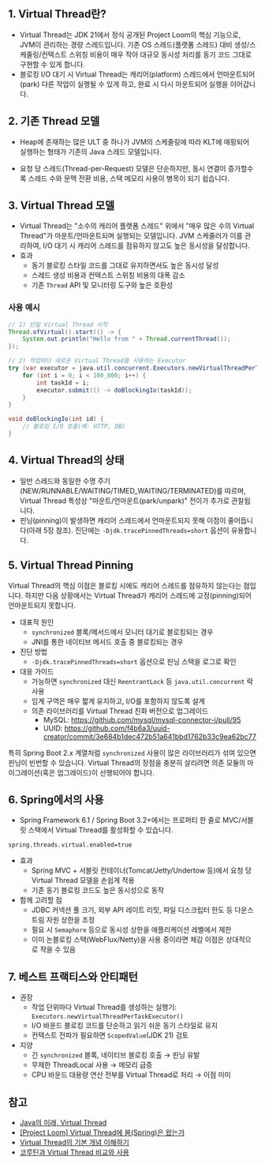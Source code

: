 ## 1. Virtual Thread란?

- Virtual Thread는 JDK 21에서 정식 공개된 Project Loom의 핵심 기능으로, JVM이 관리하는 경량 스레드입니다. 기존 OS 스레드(플랫폼 스레드) 대비 생성/스케줄링/컨텍스트 스위칭 비용이 매우 작아 대규모 동시성 처리를 동기 코드 그대로 구현할 수 있게 합니다.
- 블로킹 I/O 대기 시 Virtual Thread는 캐리어(platform) 스레드에서 언마운트되어(park) 다른 작업이 실행될 수 있게 하고, 완료 시 다시 마운트되어 실행을 이어갑니다.

## 2. 기존 Thread 모델

- Heap에 존재하는 많은 ULT 중 하나가 JVM의 스케줄링에 따라 KLT에 매핑되어 실행하는 형태가 기존의 Java 스레드 모델입니다.

- 요청 당 스레드(Thread-per-Request) 모델은 단순하지만, 동시 연결이 증가할수록 스레드 수와 문맥 전환 비용, 스택 메모리 사용이 병목이 되기 쉽습니다.

## 3. Virtual Thread 모델

- Virtual Thread는 "소수의 캐리어 플랫폼 스레드" 위에서 "매우 많은 수의 Virtual Thread"가 마운트/언마운트되며 실행되는 모델입니다. JVM 스케줄러가 이를 관리하여, I/O 대기 시 캐리어 스레드를 점유하지 않고도 높은 동시성을 달성합니다.
- 효과
  - 동기 블로킹 스타일 코드를 그대로 유지하면서도 높은 동시성 달성
  - 스레드 생성 비용과 컨텍스트 스위칭 비용의 대폭 감소
  - 기존 `Thread` API 및 모니터링 도구와 높은 호환성

### 사용 예시

```java
// 1) 단일 Virtual Thread 시작
Thread.ofVirtual().start(() -> {
    System.out.println("Hello from " + Thread.currentThread());
});

// 2) 작업마다 새로운 Virtual Thread를 사용하는 Executor
try (var executor = java.util.concurrent.Executors.newVirtualThreadPerTaskExecutor()) {
    for (int i = 0; i < 100_000; i++) {
        int taskId = i;
        executor.submit(() -> doBlockingIo(taskId));
    }
}

void doBlockingIo(int id) {
    // 블로킹 I/O 호출(예: HTTP, DB)
}
```

## 4. Virtual Thread의 상태

- 일반 스레드와 동일한 수명 주기(NEW/RUNNABLE/WAITING/TIMED_WAITING/TERMINATED)를 따르며, Virtual Thread 특성상 "마운트/언마운트(park/unpark)" 전이가 추가로 관찰됩니다.
- 핀닝(pinning)이 발생하면 캐리어 스레드에서 언마운트되지 못해 이점이 줄어듭니다(아래 5장 참조). 진단에는 `-Djdk.tracePinnedThreads=short` 옵션이 유용합니다.

## 5. Virtual Thread Pinning

Virtual Thread의 핵심 이점은 블로킹 시에도 캐리어 스레드를 점유하지 않는다는 점입니다. 하지만 다음 상황에서는 Virtual Thread가 캐리어 스레드에 고정(pinning)되어 언마운트되지 못합니다.

- 대표적 원인
  - `synchronized` 블록/메서드에서 모니터 대기로 블로킹되는 경우
  - JNI를 통한 네이티브 메서드 호출 중 블로킹되는 경우
- 진단 방법
  - `-Djdk.tracePinnedThreads=short` 옵션으로 핀닝 스택을 로그로 확인
- 대응 가이드
  - 가능하면 `synchronized` 대신 `ReentrantLock` 등 `java.util.concurrent` 락 사용
  - 임계 구역은 매우 짧게 유지하고, I/O를 포함하지 않도록 설계
  - 의존 라이브러리를 Virtual Thread 친화 버전으로 업그레이드
    - MySQL: https://github.com/mysql/mysql-connector-j/pull/95
    - UUID: https://github.com/f4b6a3/uuid-creator/commit/3e684b1dec472b51a641bbd1762b33c9ea62bc77

특히 Spring Boot 2.x 계열처럼 `synchronized` 사용이 많은 라이브러리가 섞여 있으면 핀닝이 빈번할 수 있습니다. Virtual Thread의 장점을 충분히 살리려면 의존 모듈의 마이그레이션(혹은 업그레이드)이 선행되어야 합니다.

## 6. Spring에서의 사용

- Spring Framework 6.1 / Spring Boot 3.2+에서는 프로퍼티 한 줄로 MVC/서블릿 스택에서 Virtual Thread를 활성화할 수 있습니다.

```properties
spring.threads.virtual.enabled=true
```

- 효과
  - Spring MVC + 서블릿 컨테이너(Tomcat/Jetty/Undertow 등)에서 요청 당 Virtual Thread 모델을 손쉽게 적용
  - 기존 동기 블로킹 코드도 높은 동시성으로 동작
- 함께 고려할 점
  - JDBC 커넥션 풀 크기, 외부 API 레이트 리밋, 파일 디스크립터 한도 등 다운스트림 자원 상한을 조정
  - 필요 시 `Semaphore` 등으로 동시성 상한을 애플리케이션 레벨에서 제한
  - 이미 논블로킹 스택(WebFlux/Netty)을 사용 중이라면 체감 이점은 상대적으로 작을 수 있음

## 7. 베스트 프랙티스와 안티패턴

- 권장
  - 작업 단위마다 Virtual Thread를 생성하는 실행기: `Executors.newVirtualThreadPerTaskExecutor()`
  - I/O 바운드 블로킹 코드를 단순하고 읽기 쉬운 동기 스타일로 유지
  - 컨텍스트 전파가 필요하면 `ScopedValue`(JDK 21) 검토
- 지양
  - 긴 `synchronized` 블록, 네이티브 블로킹 호출 → 핀닝 유발
  - 무제한 ThreadLocal 사용 → 메모리 급증
  - CPU 바운드 대용량 연산 전부를 Virtual Thread로 처리 → 이점 미미

## 참고

- [Java의 미래, Virtual Thread](https://techblog.woowahan.com/15398/)
- [[Project Loom] Virtual Thread에 봄(Spring)은 왔는가](https://arc.net/l/quote/youwthjl)
- [Virtual Thread의 기본 개념 이해하기](https://d2.naver.com/helloworld/1203723)
- [코루틴과 Virtual Thread 비교와 사용](https://tech.kakaopay.com/post/coroutine_virtual_thread_wayne/)